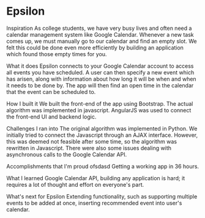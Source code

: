 # Epsilon
Inspiration
As college students, we have very busy lives and often need a calendar management system like Google Calendar. Whenever a new task comes up, we must manually go to our calendar and find an empty slot. We felt this could be done even more efficiently by building an application which found those empty times for you.

What it does
Epsilon connects to your Google Calendar account to access all events you have scheduled. A user can then specify a new event which has arisen, along with information about how long it will be when and when it needs to be done by. The app will then find an open time in the calendar that the event can be scheduled to.

How I built it
We built the front-end of the app using Bootstrap. The actual algorithm was implemented in javascript. AngularJS was used to connect the front-end UI and backend logic.

Challenges I ran into
The original algorithm was implemented in Python. We initially tried to connect the Javascript through an AJAX interface. However, this was deemed not feasible after some time, so the algorithm was rewritten in Javascript. There were also some issues dealing with asynchronous calls to the Google Calendar API.

Accomplishments that I'm proud ofsdasd
Getting a working app in 36 hours.

What I learned
Google Calendar API, building any application is hard; it requires a lot of thought and effort on everyone's part.

What's next for Epsilon
Extending functionality, such as supporting multiple events to be added at once, inserting recommended event into user's calendar.
